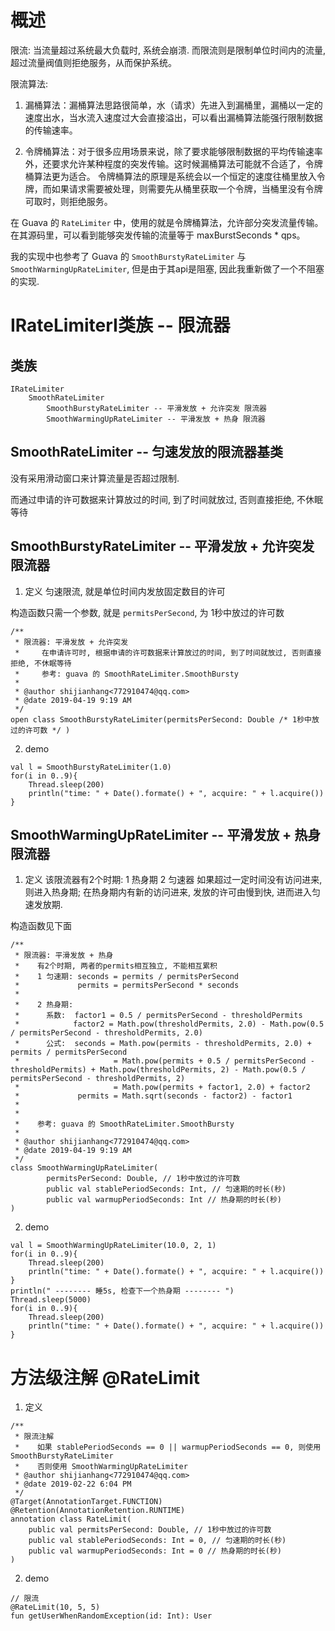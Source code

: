 # 概述

限流: 当流量超过系统最大负载时, 系统会崩溃. 而限流则是限制单位时间内的流量, 超过流量阀值则拒绝服务，从而保护系统。

限流算法:

1. 漏桶算法：漏桶算法思路很简单，水（请求）先进入到漏桶里，漏桶以一定的速度出水，当水流入速度过大会直接溢出，可以看出漏桶算法能强行限制数据的传输速率。

2. 令牌桶算法：对于很多应用场景来说，除了要求能够限制数据的平均传输速率外，还要求允许某种程度的突发传输。这时候漏桶算法可能就不合适了，令牌桶算法更为适合。
令牌桶算法的原理是系统会以一个恒定的速度往桶里放入令牌，而如果请求需要被处理，则需要先从桶里获取一个令牌，当桶里没有令牌可取时，则拒绝服务。

在 Guava 的 `RateLimiter` 中，使用的就是令牌桶算法，允许部分突发流量传输。在其源码里，可以看到能够突发传输的流量等于 maxBurstSeconds * qps。

我的实现中也参考了 Guava 的 `SmoothBurstyRateLimiter` 与 `SmoothWarmingUpRateLimiter`, 但是由于其api是阻塞, 因此我重新做了一个不阻塞的实现.

# IRateLimiterI类族 -- 限流器

## 类族

```
IRateLimiter
    SmoothRateLimiter
        SmoothBurstyRateLimiter -- 平滑发放 + 允许突发 限流器
        SmoothWarmingUpRateLimiter -- 平滑发放 + 热身 限流器
```

## SmoothRateLimiter -- 匀速发放的限流器基类

没有采用滑动窗口来计算流量是否超过限制.

而通过申请的许可数据来计算放过的时间, 到了时间就放过, 否则直接拒绝, 不休眠等待

## SmoothBurstyRateLimiter -- 平滑发放 + 允许突发 限流器

1. 定义
匀速限流, 就是单位时间内发放固定数目的许可

构造函数只需一个参数, 就是 `permitsPerSecond`, 为 1秒中放过的许可数

```
/**
 * 限流器: 平滑发放 + 允许突发
 *     在申请许可时, 根据申请的许可数据来计算放过的时间, 到了时间就放过, 否则直接拒绝, 不休眠等待
 *     参考: guava 的 SmoothRateLimiter.SmoothBursty
 *
 * @author shijianhang<772910474@qq.com>
 * @date 2019-04-19 9:19 AM
 */
open class SmoothBurstyRateLimiter(permitsPerSecond: Double /* 1秒中放过的许可数 */ )
```

2. demo

```
val l = SmoothBurstyRateLimiter(1.0)
for(i in 0..9){
    Thread.sleep(200)
    println("time: " + Date().formate() + ", acquire: " + l.acquire())
}
```

## SmoothWarmingUpRateLimiter -- 平滑发放 + 热身 限流器

1. 定义
该限流器有2个时期: 1 热身期 2 匀速器
如果超过一定时间没有访问进来, 则进入热身期; 
在热身期内有新的访问进来, 发放的许可由慢到快, 进而进入匀速发放期.

构造函数见下面

```
/**
 * 限流器: 平滑发放 + 热身
 *    有2个时期, 两者的permits相互独立, 不能相互累积
 *    1 匀速期: seconds = permits / permitsPerSecond
 *             permits = permitsPerSecond * seconds
 *
 *    2 热身期:
 *      系数:  factor1 = 0.5 / permitsPerSecond - thresholdPermits
 *            factor2 = Math.pow(thresholdPermits, 2.0) - Math.pow(0.5 / permitsPerSecond - thresholdPermits, 2.0)
 *      公式:  seconds = Math.pow(permits - thresholdPermits, 2.0) + permits / permitsPerSecond
 *                     = Math.pow(permits + 0.5 / permitsPerSecond - thresholdPermits) + Math.pow(thresholdPermits, 2) - Math.pow(0.5 / permitsPerSecond - thresholdPermits, 2)
 *                     = Math.pow(permits + factor1, 2.0) + factor2
 *             permits = Math.sqrt(seconds - factor2) - factor1
 *
 *
 *    参考: guava 的 SmoothRateLimiter.SmoothBursty
 *
 * @author shijianhang<772910474@qq.com>
 * @date 2019-04-19 9:19 AM
 */
class SmoothWarmingUpRateLimiter(
        permitsPerSecond: Double, // 1秒中放过的许可数
        public val stablePeriodSeconds: Int, // 匀速期的时长(秒)
        public val warmupPeriodSeconds: Int // 热身期的时长(秒)
)
```

2. demo

```
val l = SmoothWarmingUpRateLimiter(10.0, 2, 1)
for(i in 0..9){
    Thread.sleep(200)
    println("time: " + Date().formate() + ", acquire: " + l.acquire())
}
println(" -------- 睡5s, 检查下一个热身期 -------- ")
Thread.sleep(5000)
for(i in 0..9){
    Thread.sleep(200)
    println("time: " + Date().formate() + ", acquire: " + l.acquire())
}
```

# 方法级注解 @RateLimit

1. 定义
```
/**
 * 限流注解
 *    如果 stablePeriodSeconds == 0 || warmupPeriodSeconds == 0, 则使用 SmoothBurstyRateLimiter
 *    否则使用 SmoothWarmingUpRateLimiter
 * @author shijianhang<772910474@qq.com>
 * @date 2019-02-22 6:04 PM
 */
@Target(AnnotationTarget.FUNCTION)
@Retention(AnnotationRetention.RUNTIME)
annotation class RateLimit(
    public val permitsPerSecond: Double, // 1秒中放过的许可数
    public val stablePeriodSeconds: Int = 0, // 匀速期的时长(秒)
    public val warmupPeriodSeconds: Int = 0 // 热身期的时长(秒)
)
```

2. demo

```
// 限流
@RateLimit(10, 5, 5)
fun getUserWhenRandomException(id: Int): User
```